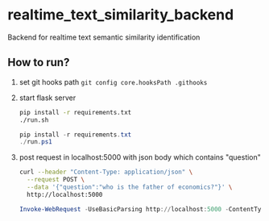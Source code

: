 # realtime_text_similarity_backend

Backend for realtime text semantic similarity identification

## How to run?

1. set git hooks path
    `git config core.hooksPath .githooks`

2. start flask server

    ```bash
    pip install -r requirements.txt
    ./run.sh
    ```

    ```powershell
    pip install -r requirements.txt
    ./run.ps1
    ```

3. post request in localhost:5000 with json body which contains "question"

    ```bash
    curl --header "Content-Type: application/json" \
      --request POST \
      --data '{"question":"who is the father of economics?"}' \
      http://localhost:5000
    ```

    ```powershell
    Invoke-WebRequest -UseBasicParsing http://localhost:5000 -ContentType "application/json" -Method POST -Body '{ "question": "who is the father of economics?" }'
    ```
